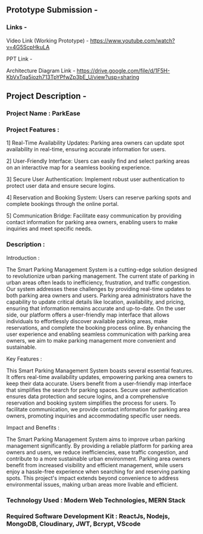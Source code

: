 ## Prototype Submission - 

### Links -

Video Link (Working Prototype) - https://www.youtube.com/watch?v=4G5ScpHkuLA 

PPT Link - 

Architecture Diagram Link - https://drive.google.com/file/d/1F5H-KbVxTqa5iozh713TpYPfwZp3bE_U/view?usp=sharing


## Project Description - 

### Project Name : ParkEase

### Project Features :

  1] Real-Time Availability Updates: Parking area owners can update spot availability in real-time, ensuring accurate information for users.

  2] User-Friendly Interface: Users can easily find and select parking areas on an interactive map for a seamless booking experience.

  3] Secure User Authentication: Implement robust user authentication to protect user data and ensure secure logins.

  4] Reservation and Booking System: Users can reserve parking spots and complete bookings through the online portal.

  5] Communication Bridge: Facilitate easy communication by providing contact information for parking area owners, enabling users to make inquiries and meet specific needs.

### Description : 

Introduction : 

The Smart Parking Management System is a cutting-edge solution designed to revolutionize urban parking management. The current state of parking in urban areas often leads to inefficiency, frustration, and traffic congestion. Our system addresses these challenges by providing real-time updates to both parking area owners and users. Parking area administrators have the capability to update critical details like location, availability, and pricing, ensuring that information remains accurate and up-to-date. On the user side, our platform offers a user-friendly map interface that allows individuals to effortlessly discover available parking areas, make reservations, and complete the booking process online. By enhancing the user experience and enabling seamless communication with parking area owners, we aim to make parking management more convenient and sustainable.

Key Features :

This Smart Parking Management System boasts several essential features. It offers real-time availability updates, empowering parking area owners to keep their data accurate. Users benefit from a user-friendly map interface that simplifies the search for parking spaces. Secure user authentication ensures data protection and secure logins, and a comprehensive reservation and booking system simplifies the process for users. To facilitate communication, we provide contact information for parking area owners, promoting inquiries and accommodating specific user needs.

Impact and Benefits :

The Smart Parking Management System aims to improve urban parking management significantly. By providing a reliable platform for parking area owners and users, we reduce inefficiencies, ease traffic congestion, and contribute to a more sustainable urban environment. Parking area owners benefit from increased visibility and efficient management, while users enjoy a hassle-free experience when searching for and reserving parking spots. This project's impact extends beyond convenience to address environmental issues, making urban areas more livable and efficient.


### Technology Used : Modern Web Technologies, MERN Stack

### Required Software Development Kit : ReactJs, Nodejs, MongoDB, Cloudinary, JWT, Bcrypt, VScode





